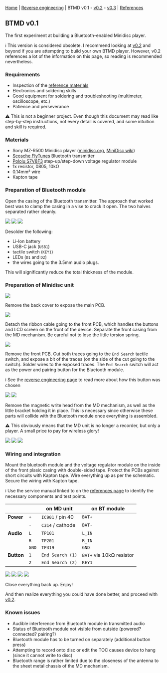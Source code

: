 [Home](readme.md) |
[Reverse engineering](re.md) |
BTMD v0.1 -
[v0.2](v0.2.md) -
[v0.3](v0.3.md) |
[References](refs.md)

## BTMD v0.1

The first experiment at building a Bluetooth-enabled Minidisc player.

:information_source:
This version is considered obsolete. I recommend looking at [v0.2](v0.2.md) and beyond if you are attempting to build your own BTMD player. However, v0.2 references a lot of the information on this page, so reading is recommended nevertheless.

### Requirements

- Inspection of the [reference materials](refs.md)
- Electronics and soldering skills
- Good equipment for soldering and troubleshooting (multimeter, oscilloscope, etc.)
- Patience and perseverance

:warning:
This is not a beginner project. Even though this document may read like step-by-step instructions, not every detail is covered, and some intuition and skill is required.

### Materials

- Sony MZ-R500 Minidisc player ([minidisc.org](https://www.minidisc.org/part_Sony_MZ-R500.html), [MiniDisc wiki](https://www.minidisc.wiki/equipment/sony/portable/mz-r500))
- [Scosche FlyTunes](https://www.scosche.com/wireless-bluetooth-audio-transmitter) Bluetooth transmitter
- [Pololu S7V8F3](https://www.pololu.com/product/2122) step-up/step-down voltage regulator module
- 1x resistor, 0805, 10kΩ
- 0.14mm² wire
- Kapton tape

### Preparation of Bluetooth module

Open the casing of the Bluetooth transmitter. The approach that worked best was to clamp the casing in a vise to crack it open. The two halves separated rather cleanly.

![](img/v0.1/IMG_5068.jpeg)
![](img/v0.1/IMG_5070.jpeg)
![](img/v0.1/IMG_5074.jpeg)

Desolder the following:

- Li-Ion battery
- USB-C jack (`USB1`)
- tactile switch (`KEY1`)
- LEDs (`D1` and `D2`)
- the wires going to the 3.5mm audio plugs.

This will significantly reduce the total thickness of the module.

### Preparation of Minidisc unit

![](img/v0.1/IMG_5041.jpeg)

Remove the back cover to expose the main PCB.

![](img/v0.1/IMG_5044.jpeg)

Detach the ribbon cable going to the front PCB, which handles the buttons and LCD screen on the front of the device. Separate the front casing from the MD mechanism. Be careful not to lose the little torsion spring.

![](img/v0.1/IMG_5046.jpeg)

Remove the front PCB. Cut both traces going to the `End Search` tactile switch, and expose a bit of the traces (on the side of the cut going to the switch). Solder wires to the exposed traces. The `End Search` switch will act as the power and pairing button for the Bluetooth module.

:information_source:
See the [reverse engineering page](re.md) to read more about how this button was chosen

![](img/v0.1/IMG_5090.jpeg)
![](img/v0.1/IMG_5090Z.png)

Remove the magnetic write head from the MD mechanism, as well as the little bracket holding it in place. This is necessary since otherwise these parts will collide with the Bluetooth module once everything is assembled.

:warning:
This obviously means that the MD unit is no longer a recorder, but only a player. A small price to pay for wireless glory!

![](img/v0.1/IMG_5104.jpeg)
![](img/v0.1/IMG_5107.jpeg)
![](img/v0.1/IMG_5122.jpeg)

### Wiring and integration

Mount the bluetooth module and the voltage regulator module on the inside of the front plasic casing with double-sided tape. Protect the PCBs against short circuits with Kapton tape. Wire everything up as per the schematic. Secure the wiring with Kapton tape.

:information_source:
Use the service manual linked to on the [references page](refs.md) to identify the necessary components and test points.

|            |       | on MD unit       | on BT module            |
|------------|-------|------------------|-------------------------|
| **Power**  | `+`   | `IC901` / pin 40 | `BAT+`                  |
|            | `-`   | `C314` / cathode | `BAT-`                  |
| **Audio**  | `L`   | `TP101`          | `L_IN`                  |
|            | `R`   | `TP201`          | `R_IN`                  |
|            | `GND` | `TP319`          | `GND`                   |
| **Button** | `1`   | `End Search (1)` | `BAT+` via 10kΩ resistor |
|            | `2`   | `End Search (2)` | `KEY1`                  |

![](img/v0.1/IMG_0770.jpeg)
![](img/v0.1/IMG_5117.jpeg)
![](img/v0.1/IMG_5119.jpeg)
![](img/v0.1/IMG_5114.jpeg)

Close everything back up. Enjoy!

And then realize everything you could have done better, and proceed with [v0.2](v0.2.md).

### Known issues

- Audible interference from Bluetooth module in transmitted audio
- Status of Bluetooth module not visible from outside (powered? connected? pairing?)
- Bluetooth module has to be turned on separately (additional button press)
- Attempting to record onto disc or edit the TOC causes device to hang (since it cannot write to disc)
- Bluetooth range is rather limited due to the closeness of the antenna to the sheet metal chassis of the MD mechanism.
